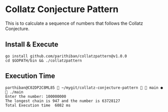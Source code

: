 # Collatz Conjecture Pattern
This is to calculate a sequence of numbers that follows the Collatz Conjecture.

## Install & Execute

```shell
go install github.com/parithiban/collatzpattern@v1.0.0
cd $GOPATH/bin && ./collatzpattern
```

## Execution Time
```shell
parthiban@C02DP2C8ML85  ~/mygit/collatz-conjecture-pattern   main ●  ./main
Enter the number: 100000000
The longest chain is 947 and the number is 63728127
Total Execution time  6082 ms
```